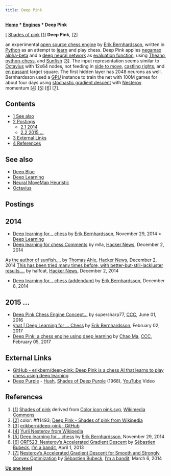 ```yaml
---
title: Deep Pink
---
```

**[Home](Home "Home") * [Engines](Engines "Engines") * Deep Pink**

\[ [Shades of pink](https://en.wikipedia.org/wiki/Shades_of_pink) <a id="cite-note-1" href="#cite-ref-1">[1]</a>
**Deep Pink**, <a id="cite-note-2" href="#cite-ref-2">[2]</a>

an experimental [open source chess engine](Category:Open_Source "Category:Open Source") by [Erik Bernhardsson](Erik_Bernhardsson "Erik Bernhardsson"),
written in [Python](Python "Python") as an attempt to [learn](Deep_Learning "Deep Learning") and play chess.
Deep Pink applies [negamax](Negamax "Negamax") [alpha-beta](Alpha-Beta "Alpha-Beta") and a [deep neural network](Neural_Networks#Deep "Neural Networks") as [evaluation function](Evaluation "Evaluation"),
using [Theano](https://en.wikipedia.org/wiki/Theano_%28software%29), [python-chess](Python-chess "Python-chess"), and [Sunfish](Sunfish "Sunfish") <a id="cite-note-3" href="#cite-ref-3">[3]</a>.
The input representation seems similar to [Octavius](Octavius "Octavius") with 12x64 nodes, not feeding in [side to move](Side_to_move "Side to move"), [castling rights](Castling_Rights "Castling Rights"), and [en passant](En_passant "En passant") target square.
The first hidden layer has 2048 neurons as well. Bernhardsson used a [GPU](GPU "GPU") instance to train the net with 100M games for about four days using [stochastic gradient descent](https://en.wikipedia.org/wiki/Stochastic_gradient_descent) with [Nesterov](Mathematician#YNesterov "Mathematician") momentum <a id="cite-note-4" href="#cite-ref-4">[4]</a>
<a id="cite-note-5" href="#cite-ref-5">[5]</a> <a id="cite-note-6" href="#cite-ref-6">[6]</a> <a id="cite-note-7" href="#cite-ref-7">[7]</a>.

## Contents

- [1 See also](#see-also)
- [2 Postings](#postings)
  - [2.1 2014](#2014)
  - [2.2 2015 ...](#2015-...)
- [3 External Links](#external-links)
- [4 References](#references)

## See also

- [Deep Blue](Deep_Blue "Deep Blue")
- [Deep Learning](Deep_Learning "Deep Learning")
- [Neural MoveMap Heuristic](Neural_MoveMap_Heuristic "Neural MoveMap Heuristic")
- [Octavius](Octavius "Octavius")

## Postings

## 2014

- [Deep learning for… chess](https://erikbern.com/2014/11/29/deep-learning-for-chess) by [Erik Bernhardsson](Erik_Bernhardsson "Erik Bernhardsson"), November 29, 2014 » [Deep Learning](Deep_Learning "Deep Learning")
- [Deep learning for chess Comments](https://news.ycombinator.com/item?id=8685840) by mlla, [Hacker News](https://en.wikipedia.org/wiki/Hacker_News), December 2, 2014

[As the author of sunfish....](https://news.ycombinator.com/item?id=8686995) by [Thomas Ahle](Thomas_Dybdahl_Ahle "Thomas Dybdahl Ahle"), [Hacker News](https://en.wikipedia.org/wiki/Hacker_News), December 2, 2014
[This has been tried many times before, with better-but-still-lackluster results....](https://news.ycombinator.com/item?id=8687273) by halfcat, [Hacker News](https://en.wikipedia.org/wiki/Hacker_News), December 2, 2014

- [Deep learning for… chess (addendum)](https://erikbern.com/2014/12/08/deep-learning-for-chess-addendum) by [Erik Bernhardsson](Erik_Bernhardsson "Erik Bernhardsson"), December 8, 2014

## 2015 ...

- [Deep Pink Chess Engine Concept...](http://www.talkchess.com/forum3/viewtopic.php?f=2&t=60341) by supersharp77, [CCC](CCC "CCC"), June 01, 2016
- [ŷhat | Deep Learning for ... Chess](http://blog.yhat.com/posts/deep-learning-chess.html) by [Erik Bernhardsson](Erik_Bernhardsson "Erik Bernhardsson"), February 02, 2017
- [Deep Pink: a chess engine using deep learning](http://www.talkchess.com/forum/viewtopic.php?t=63063) by [Chao Ma](Chao_Ma "Chao Ma"), [CCC](CCC "CCC"), February 05, 2017

## External Links

- [GitHub - erikbern/deep-pink: Deep Pink is a chess AI that learns to play chess using deep learning](https://github.com/erikbern/deep-pink)
- [Deep Purple](Category:Deep_Purple "Category:Deep Purple") - [Hush](<https://en.wikipedia.org/wiki/Hush_(Billy_Joe_Royal_song)#Deep_Purple_version>), [Shades of Deep Purple](https://en.wikipedia.org/wiki/Shades_of_Deep_Purple) (1968), [YouTube](https://en.wikipedia.org/wiki/YouTube) Video

## References

1. <a id="cite-ref-1" href="#cite-note-1">[1]</a> [Shades of pink](https://en.wikipedia.org/wiki/Shades_of_pink) derived from [Color icon pink.svg](https://commons.wikimedia.org/wiki/File:Color_icon_pink.svg), [Wikimedia Commons](https://en.wikipedia.org/wiki/Wikimedia_Commons)
1. <a id="cite-ref-2" href="#cite-note-2">[2]</a> color: #ff1493; [Deep Pink - Shades of pink from Wikipedia](https://en.wikipedia.org/wiki/Shades_of_pink#Deep_pink)
1. <a id="cite-ref-3" href="#cite-note-3">[3]</a> [erikbern/deep-pink · GitHub](https://github.com/erikbern/deep-pink)
1. <a id="cite-ref-4" href="#cite-note-4">[4]</a> [Yurii Nesterov from Wikipedia](https://en.wikipedia.org/wiki/Yurii_Nesterov)
1. <a id="cite-ref-5" href="#cite-note-5">[5]</a> [Deep learning for… chess](https://erikbern.com/2014/11/29/deep-learning-for-chess) by [Erik Bernhardsson](Erik_Bernhardsson "Erik Bernhardsson"), November 29, 2014
1. <a id="cite-ref-6" href="#cite-note-6">[6]</a> [ORF523: Nesterov’s Accelerated Gradient Descent](https://blogs.princeton.edu/imabandit/2013/04/01/acceleratedgradientdescent/) by [Sébastien Bubeck](index.php?title=S%C3%A9bastien_Bubeck&action=edit&redlink=1 "Sébastien Bubeck (page does not exist)"), [I’m a bandit](https://blogs.princeton.edu/imabandit/), April 1, 2013
1. <a id="cite-ref-7" href="#cite-note-7">[7]</a> [Nesterov’s Accelerated Gradient Descent for Smooth and Strongly Convex Optimization](https://blogs.princeton.edu/imabandit/2014/03/06/nesterovs-accelerated-gradient-descent-for-smooth-and-strongly-convex-optimization/) by [Sébastien Bubeck](index.php?title=S%C3%A9bastien_Bubeck&action=edit&redlink=1 "Sébastien Bubeck (page does not exist)"), [I’m a bandit](https://blogs.princeton.edu/imabandit/), March 6, 2014

**[Up one level](Engines "Engines")**

